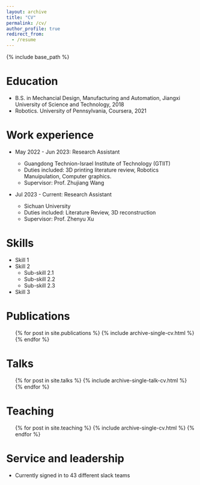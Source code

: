 ```yaml
---
layout: archive
title: "CV"
permalink: /cv/
author_profile: true
redirect_from:
  - /resume
---
```


{% include base_path %}

Education
======
* B.S. in Mechancial Design, Manufacturing and Automation, Jiangxi University of Science and Technology, 2018
* Robotics. University of Pennsylvania, Coursera, 2021


Work experience
======
* May 2022 - Jun 2023: Research Assistant
  * Guangdong Technion-Israel Institute of Technology (GTIIT) 
  * Duties included: 3D printing literature review, Robotics Manuipulation, Computer graphics.
  * Supervisor: Prof. Zhujiang Wang

* Jul 2023 - Current: Research Assistant
  * Sichuan University
  * Duties included: Literature Review, 3D reconstruction
  * Supervisor: Prof. Zhenyu Xu
  
Skills
======
* Skill 1
* Skill 2
  * Sub-skill 2.1
  * Sub-skill 2.2
  * Sub-skill 2.3
* Skill 3

Publications
======
  <ul>{% for post in site.publications %}
    {% include archive-single-cv.html %}
  {% endfor %}</ul>
  
Talks
======
  <ul>{% for post in site.talks %}
    {% include archive-single-talk-cv.html %}
  {% endfor %}</ul>
  
Teaching
======
  <ul>{% for post in site.teaching %}
    {% include archive-single-cv.html %}
  {% endfor %}</ul>
  
Service and leadership
======
* Currently signed in to 43 different slack teams
